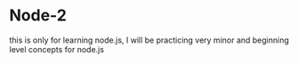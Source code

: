# Node-2
this is only for learning node.js, I will be practicing very minor and beginning level concepts for node.js
